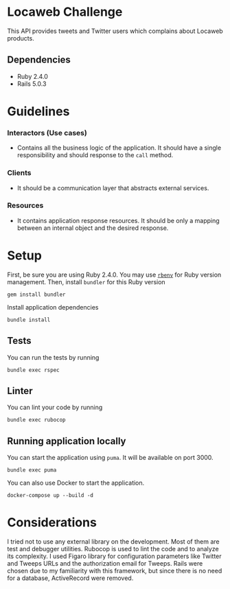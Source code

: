 Locaweb Challenge
===================

This API provides tweets and Twitter users which complains about Locaweb products.

## Dependencies

- Ruby 2.4.0
- Rails 5.0.3

Guidelines
===============

### Interactors (Use cases)

- Contains all the business logic of the application. It should have a single responsibility and should response to the `call` method.

### Clients

- It should be a communication layer that abstracts external services.

### Resources

- It contains application response resources. It should be only a mapping between an internal object and the desired response.

Setup
===============

First, be sure you are using Ruby 2.4.0. You may use [`rbenv`](https://github.com/rbenv/rbenv) for Ruby version management.
Then, install `bundler` for this Ruby version

```
gem install bundler
```

Install application dependencies

```
bundle install
```

Tests
--------------------------------------

You can run the tests by running

```
bundle exec rspec
```

Linter
--------------------------------------

You can lint your code by running

```
bundle exec rubocop
```

Running application locally
--------------------------------------

You can start the application using `puma`. It will be available on port 3000.

```
bundle exec puma
```

You can also use Docker to start the application.

```
docker-compose up --build -d
```

Considerations
===============

I tried not to use any external library on the development. Most of them are test and debugger utilities. Rubocop is used to lint the code and to analyze its complexity. I used Figaro library for configuration parameters like Twitter and Tweeps URLs and the authorization email for Tweeps.
Rails were chosen due to my familiarity with this framework, but since there is no need for a database, ActiveRecord were removed.
